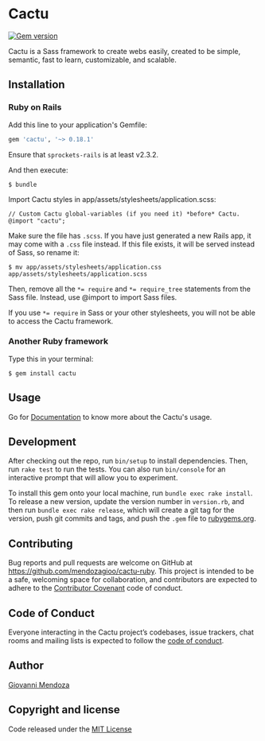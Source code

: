 # Cactu

[![Gem version](https://img.shields.io/gem/v/cactu.svg)](https://rubygems.org/gems/cactu)

Cactu is a Sass framework to create webs easily, created to be simple, semantic, fast to learn, customizable, and scalable.

## Installation

### Ruby on Rails

Add this line to your application's Gemfile:

```ruby
gem 'cactu', '~> 0.18.1'
```

Ensure that `sprockets-rails` is at least v2.3.2.

And then execute:

    $ bundle

Import Cactu styles in app/assets/stylesheets/application.scss:

    // Custom Cactu global-variables (if you need it) *before* Cactu.
    @import "cactu";

Make sure the file has `.scss`. If you have just generated a new Rails app, it may come with a `.css` file instead. If this file exists, it will be served instead of Sass, so rename it:

    $ mv app/assets/stylesheets/application.css app/assets/stylesheets/application.scss

Then, remove all the `*= require` and `*= require_tree` statements from the Sass file. Instead, use @import to import Sass files.

If you use `*= require` in Sass or your other stylesheets, you will not be able to access the Cactu framework.


### Another Ruby framework

Type this in your terminal:

    $ gem install cactu


## Usage

Go for [Documentation](http://cactu.site/documentation/getting-started/introduction/) to know more about the Cactu's usage.


## Development

After checking out the repo, run `bin/setup` to install dependencies. Then, run `rake test` to run the tests. You can also run `bin/console` for an interactive prompt that will allow you to experiment.

To install this gem onto your local machine, run `bundle exec rake install`. To release a new version, update the version number in `version.rb`, and then run `bundle exec rake release`, which will create a git tag for the version, push git commits and tags, and push the `.gem` file to [rubygems.org](https://rubygems.org).


## Contributing

Bug reports and pull requests are welcome on GitHub at https://github.com/mendozagioo/cactu-ruby. This project is intended to be a safe, welcoming space for collaboration, and contributors are expected to adhere to the [Contributor Covenant](http://contributor-covenant.org) code of conduct.


## Code of Conduct

Everyone interacting in the Cactu project’s codebases, issue trackers, chat rooms and mailing lists is expected to follow the [code of conduct](https://github.com/mendozagioo/cactu/blob/master/CODE_OF_CONDUCT.md).


## Author
[Giovanni Mendoza](http://mendozagioo.github.io/)


## Copyright and license

Code released under the [MIT License](https://github.com/mendozagioo/cactu-ruby/blob/master/LICENSE)
